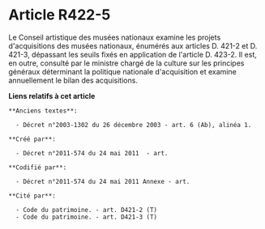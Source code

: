 # Article R422-5

Le Conseil artistique des musées nationaux examine les projets d'acquisitions des musées nationaux, énumérés aux articles D.
421-2 et D. 421-3, dépassant les seuils fixés en application de l'article D. 423-2. Il est, en outre, consulté par le
ministre chargé de la culture sur les principes généraux déterminant la politique nationale d'acquisition et examine
annuellement le bilan des acquisitions.

**Liens relatifs à cet article**

	**Anciens textes**:

	  - Décret n°2003-1302 du 26 décembre 2003 - art. 6 (Ab), alinéa 1.

	**Créé par**:

	  - Décret n°2011-574 du 24 mai 2011  - art.

	**Codifié par**:

	  - Décret n°2011-574 du 24 mai 2011 Annexe - art.

	**Cité par**:

	  - Code du patrimoine. - art. D421-2 (T)
	  - Code du patrimoine. - art. D421-3 (T)
